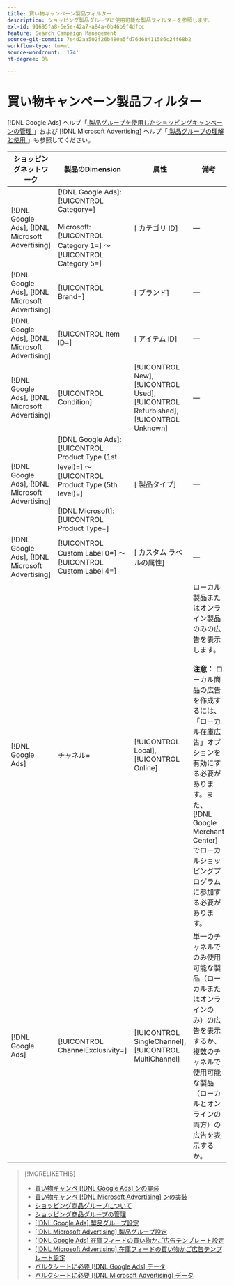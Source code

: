 ```yaml
---
title: 買い物キャンペーン製品フィルター
description: ショッピング製品グループに使用可能な製品フィルターを参照します。
exl-id: 91695fa8-6e5e-42a7-a84a-0b46b9f4dfcc
feature: Search Campaign Management
source-git-commit: 7e4d2aa502f26b480a5fd76d68411586c24f68b2
workflow-type: tm+mt
source-wordcount: '174'
ht-degree: 0%

---
```


# 買い物キャンペーン製品フィルター

[!DNL Google Ads] ヘルプ「[ 製品グループを使用したショッピングキャンペーンの管理 ](https://support.google.com/google-ads/answer/6275317)」および [!DNL Microsoft Advertising] ヘルプ「[ 製品グループの理解と使用 ](https://help.ads.microsoft.com/#apex/bae/en/56782)」も参照してください。

| ショッピングネットワーク | 製品のDimension | 属性 | 備考 |
|----|----|----|----|
| [!DNL Google Ads], [!DNL Microsoft Advertising] | [!DNL Google Ads]: [!UICONTROL Category=]<br><br>Microsoft: [!UICONTROL Category 1=] ～ [!UICONTROL Category 5=] | \[ カテゴリ ID\] | — |
| [!DNL Google Ads], [!DNL Microsoft Advertising] | [!UICONTROL Brand=] | \[ ブランド\] | — |
| [!DNL Google Ads], [!DNL Microsoft Advertising] | [!UICONTROL Item ID=] | \[ アイテム ID\] | — |
| [!DNL Google Ads], [!DNL Microsoft Advertising] | [!UICONTROL Condition] | [!UICONTROL New], [!UICONTROL Used], [!UICONTROL Refurbished], [!UICONTROL Unknown] | — |
| [!DNL Google Ads], [!DNL Microsoft Advertising] | [!DNL Google Ads]: [!UICONTROL Product Type (1st level)=] ～ [!UICONTROL Product Type (5th level)=]<br><br>[!DNL Microsoft]: [!UICONTROL Product Type=] | \[ 製品タイプ\] | — |
| [!DNL Google Ads], [!DNL Microsoft Advertising] | [!UICONTROL Custom Label 0=] ～ [!UICONTROL Custom Label 4=] | \[ カスタム ラベルの属性\] | — |
| [!DNL Google Ads] | チャネル= | [!UICONTROL Local], [!UICONTROL Online] | ローカル製品またはオンライン製品のみの広告を表示します。<br><br><b> 注意：</b> ローカル商品の広告を作成するには、「ローカル在庫広告」オプションを有効にする必要があります。また、[!DNL Google Merchant Center] でローカルショッピングプログラムに参加する必要があります。 |
| [!DNL Google Ads] | [!UICONTROL ChannelExclusivity=] | [!UICONTROL SingleChannel], [!UICONTROL MultiChannel] | 単一のチャネルでのみ使用可能な製品（ローカルまたはオンラインのみ）の広告を表示するか、複数のチャネルで使用可能な製品（ローカルとオンラインの両方）の広告を表示するか。 |

>[!MORELIKETHIS]
>
>* [ 買い物キャンペ  [!DNL Google Ads]  ンの実装 ](/help/search-social-commerce/campaign-management/special-workflows/google-shopping-campaigns.md)
>* [ 買い物キャンペ  [!DNL Microsoft Advertising]  ンの実装 ](/help/search-social-commerce/campaign-management/special-workflows/microsoft-shopping-campaigns.md)
>* [ ショッピング商品グループについて ](product-group-about.md)
>* [ ショッピング商品グループの管理 ](product-group-manage.md)
>* [[!DNL Google Ads]  製品グループ設定 ](/help/search-social-commerce/campaign-management/campaigns/product-group-settings-google.md)
>* [[!DNL Microsoft Advertising]  製品グループ設定 ](/help/search-social-commerce/campaign-management/campaigns/product-group-settings-microsoft.md)
>* [[!DNL Google Ads]  在庫フィードの買い物かご広告テンプレート設定 ](/help/search-social-commerce/campaign-management/inventory-feeds/ad-templates/template-google-shopping.md)
>* [[!DNL Microsoft Advertising]  在庫フィードの買い物かご広告テンプレート設定 ](/help/search-social-commerce/campaign-management/inventory-feeds/ad-templates/template-microsoft-shopping.md)
>* [ バルクシートに必要  [!DNL Google Ads]  データ ](/help/search-social-commerce/campaign-management/bulksheets/bulksheet-data-formats/bulksheet-data-google.md)
>* [ バルクシートに必要  [!DNL Microsoft Advertising]  データ ](/help/search-social-commerce/campaign-management/bulksheets/bulksheet-data-formats/bulksheet-data-microsoft.md)
